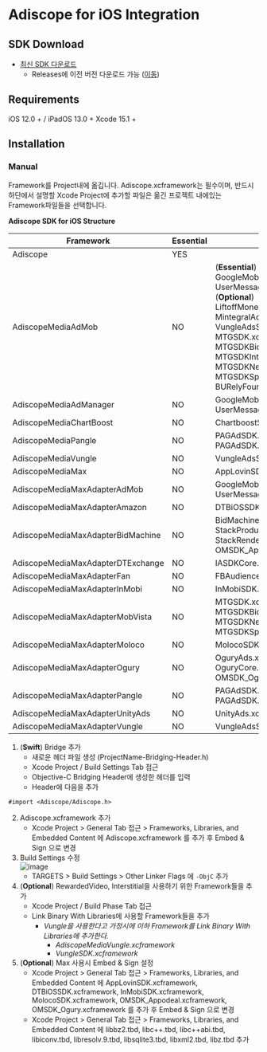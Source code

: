 # Adiscope for iOS Integration

## SDK Download
- [최신 SDK 다운로드](https://github.com/adiscope/Adiscope-iOS-Sample/releases/download/3.10.0/AdiscopeIosSdk-3.10.0.zip)
  - Releases에 이전 버전 다운로드 가능 ([이동](../../releases))

## Requirements
iOS 12.0 + / iPadOS 13.0 +
Xcode 15.1 +

## Installation
### Manual
Framework를 Project내에 옮깁니다. Adiscope.xcframework는 필수이며, 반드시 하단에서 설명할 Xcode Project에 추가할 파일은 옮긴 프로젝트 내에있는 Framework파일들을 선택합니다.

**Adiscope SDK for iOS Structure**

| Framework               | Essential | Third-party Frameworks                                       |
| ---------------------------------- | --------- | ------------------------------------------------------------ |
| Adiscope                           | YES       |                                                              |
| AdiscopeMediaAdMob                 | NO        | (**Essential**)<br/>GoogleMobileAds.xcframework, UserMessagingPlatform.xcframework<br/>(**Optional**)<br/>LiftoffMonetizeAdapter.xcframework, MetaAdapter.xcframework<br/>MintegralAdapter.xcframework, PangleAdapter.xcframework<br/>VungleAdsSDK.xcframework, FBAudiencenetwork.xcframework<br/>MTGSDK.xcframework, MTGSDKBanner.xcframework<br/>MTGSDKBidding.xcframework, MTGSDKInterstitialVideo.xcframework<br/>MTGSDKNewInterstitial.xcframework, MTGSDKReward.xcframework<br/>MTGSDKSplash.xcframework, PAGAdSDK.xcframework<br/>BURelyFoundation_Global.xcframework, PAGAdSDK.bundle  |
| AdiscopeMediaAdManager             | NO        | GoogleMobileAds.xcframework, UserMessagingPlatform.xcframework  |
| AdiscopeMediaChartBoost            | NO        | ChartboostSDK.xcframework  |
| AdiscopeMediaPangle                | NO        | PAGAdSDK.xcframework, BURelyFoundation_Global.xcframework<br/>PAGAdSDK.bundle  |
| AdiscopeMediaVungle                | NO        | VungleAdsSDK.xcframework  |
| AdiscopeMediaMax                   | NO        | AppLovinSDK.xcframework  |
| AdiscopeMediaMaxAdapterAdMob       | NO        | GoogleMobileAds.xcframework, UserMessagingPlatform.xcframework  |
| AdiscopeMediaMaxAdapterAmazon      | NO        | DTBiOSSDK.xcframework  |
| AdiscopeMediaMaxAdapterBidMachine  | NO        | BidMachine.xcframework, StackModules.xcframework<br/>StackProductPresentation.xcframework, StackRendering.xcframework<br/>OMSDK_Appodeal.xcframework  |
| AdiscopeMediaMaxAdapterDTExchange  | NO        | IASDKCore.xcframework  |
| AdiscopeMediaMaxAdapterFan         | NO        | FBAudienceNetwork.xcframework  |
| AdiscopeMediaMaxAdapterInMobi      | NO        | InMobiSDK.xcframework  |
| AdiscopeMediaMaxAdapterMobVista    | NO        | MTGSDK.xcframework, MTGSDKBanner.xcframework<br/>MTGSDKBidding.xcframework,MTGSDKInterstitialVideo.xcframework<br/>MTGSDKNewInterstitial.xcframework, MTGSDKReward.xcframework<br/>MTGSDKSplash.xcframework  |
| AdiscopeMediaMaxAdapterMoloco      | NO        | MolocoSDK.xcframework  |
| AdiscopeMediaMaxAdapterOgury       | NO        | OguryAds.xcframework, OguryChoiceManager.xcframework<br/>OguryCore.xcframework, OgurySdk.xcframework<br/>OMSDK_Ogury.xcframework  |
| AdiscopeMediaMaxAdapterPangle      | NO        | PAGAdSDK.xcframework, BURelyFoundation_Global.xcframework<br/>PAGAdSDK.bundle  |
| AdiscopeMediaMaxAdapterUnityAds    | NO        | UnityAds.xcframework  |
| AdiscopeMediaMaxAdapterVungle      | NO        | VungleAdsSDK.xcframework  |



1. (**Swift**) Bridge 추가
   - 새로운 헤더 파일 생성 (ProjectName-Bridging-Header.h)
   - Xcode Project / Build Settings Tab 접근
   - Objective-C Bridging Header에 생성한 헤더를 입력
   - Header에 다음을 추가
```object-c
#import <Adiscope/Adiscope.h>
```
2. Adiscope.xcframework 추가
   - Xcode Project > General Tab 접근 > Frameworks, Libraries, and Embedded Content 에 Adiscope.xcframework 를 추가 후 Embed & Sign 으로 변경
3. Build Settings 수정<br/>
![image](https://github.com/user-attachments/assets/78c0472d-e384-406a-b038-a177c4ab3458)
   - TARGETS > Build Settings > Other Linker Flags 에 `-ObjC` 추가
3. (**Optional**) RewardedVideo, Interstitial을 사용하기 위한 Framework들을 추가
   - Xcode Project / Build Phase Tab 접근
   - Link Binary With Libraries에 사용할 Framework들을 추가 
     - *Vungle을 사용한다고 가정시에 이하 Framework를 Link Binary With Libraries에 추가한다.*
       - *AdiscopeMediaVungle.xcframework*
       - *VungleSDK.xcframework*
4. (**Optional**) Max 사용시 Embed & Sign 설정
   - Xcode Project > General Tab 접근 > Frameworks, Libraries, and Embedded Content 에 AppLovinSDK.xcframework, DTBiOSSDK.xcframework, InMobiSDK.xcframework, MolocoSDK.xcframework, OMSDK_Appodeal.xcframework, OMSDK_Ogury.xcframework 를 추가 후 Embed & Sign 으로 변경
   - Xcode Project > General Tab 접근 > Frameworks, Libraries, and Embedded Content 에 libbz2.tbd, libc++.tbd, libc++abi.tbd, libiconv.tbd, libresolv.9.tbd, libsqlite3.tbd, libxml2.tbd, libz.tbd 추가
